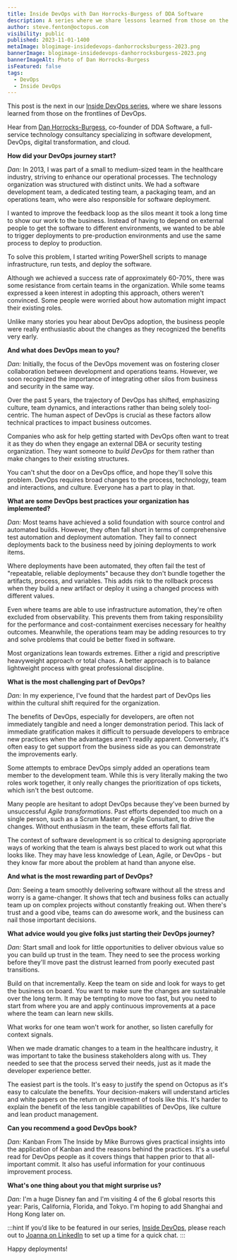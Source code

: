 ```yaml
---
title: Inside DevOps with Dan Horrocks-Burgess of DDA Software
description: A series where we share lessons learned from those on the frontlines of DevOps. This post features Dan Horrocks-Burgess of DDA Software.
author: steve.fenton@octopus.com
visibility: public
published: 2023-11-01-1400
metaImage: blogimage-insidedevops-danhorrocksburgess-2023.png
bannerImage: blogimage-insidedevops-danhorrocksburgess-2023.png
bannerImageAlt: Photo of Dan Horrocks-Burgess
isFeatured: false
tags: 
  - DevOps
  - Inside DevOps
---
```


This post is the next in our [Inside DevOps series](https://octopus.com/blog/tag/Inside%20DevOps), where we share lessons learned from those on the frontlines of DevOps.  

Hear from [Dan Horrocks-Burgess](https://www.danhb.co.uk/), co-founder of DDA Software, a full-service technology consultancy specializing in software development, DevOps, digital transformation, and cloud.

**How did your DevOps journey start?**

*Dan:* In 2013, I was part of a small to medium-sized team in the healthcare industry, striving to enhance our operational processes. The technology organization was structured with distinct units. We had a software development team, a dedicated testing team, a packaging team, and an operations team, who were also responsible for software deployment.

I wanted to improve the feedback loop as the silos meant it took a long time to show our work to the business. Instead of having to depend on external people to get the software to different environments, we wanted to be able to trigger deployments to pre-production environments and use the same process to deploy to production.

To solve this problem, I started writing PowerShell scripts to manage infrastructure, run tests, and deploy the software.

Although we achieved a success rate of approximately 60-70%, there was some resistance from certain teams in the organization. While some teams expressed a keen interest in adopting this approach, others weren't convinced. Some people were worried about how automation might impact their existing roles.

Unlike many stories you hear about DevOps adoption, the business people were really enthusiastic about the changes as they recognized the benefits very early.

**And what does DevOps mean to you?**

*Dan:* Initially, the focus of the DevOps movement was on fostering closer collaboration between development and operations teams. However, we soon recognized the importance of integrating other silos from business and security in the same way.

Over the past 5 years, the trajectory of DevOps has shifted, emphasizing culture, team dynamics, and interactions rather than being solely tool-centric. The human aspect of DevOps is crucial as these factors allow technical practices to impact business outcomes.

Companies who ask for help getting started with DevOps often want to treat it as they do when they engage an external DBA or security testing organization. They want someone to _build DevOps_ for them rather than make changes to their existing structures.

You can't shut the door on a DevOps office, and hope they'll solve this problem. DevOps requires broad changes to the process, technology, team and interactions, and culture. Everyone has a part to play in that.

**What are some DevOps best practices your organization has implemented?**

*Dan:* Most teams have achieved a solid foundation with source control and automated builds. However, they often fall short in terms of comprehensive test automation and deployment automation. They fail to connect deployments back to the business need by joining deployments to work items.

Where deployments have been automated, they often fail the test of "repeatable, reliable deployments" because they don't bundle together the artifacts, process, and variables. This adds risk to the rollback process when they build a new artifact or deploy it using a changed process with different values.

Even where teams are able to use infrastructure automation, they're often excluded from observability. This prevents them from taking responsibility for the performance and cost-containment exercises necessary for healthy outcomes. Meanwhile, the operations team may be adding resources to try and solve problems that could be better fixed in software.

Most organizations lean towards extremes. Either a rigid and prescriptive heavyweight approach or total chaos. A better approach is to balance lightweight process with great professional discipline.

**What is the most challenging part of DevOps?**

*Dan:* In my experience, I've found that the hardest part of DevOps lies within the cultural shift required for the organization.

The benefits of DevOps, especially for developers, are often not immediately tangible and need a longer demonstration period. This lack of immediate gratification makes it difficult to persuade developers to embrace new practices when the advantages aren't readily apparent. Conversely, it's often easy to get support from the business side as you can demonstrate the improvements early.

Some attempts to embrace DevOps simply added an operations team member to the development team. While this is very literally making the two roles work together, it only really changes the prioritization of ops tickets, which isn't the best outcome.

Many people are hesitant to adopt DevOps because they've been burned by unsuccessful _Agile transformations_. Past efforts depended too much on a single person, such as a Scrum Master or Agile Consultant, to drive the changes. Without enthusiasm in the team, these efforts fall flat.

The context of software development is so critical to designing appropriate ways of working that the team is always best placed to work out what this looks like. They may have less knowledge of Lean, Agile, or DevOps - but they know far more about the problem at hand than anyone else.

**And what is the most rewarding part of DevOps?**

*Dan:* Seeing a team smoothly delivering software without all the stress and worry is a game-changer. It shows that tech and business folks can actually team up on complex projects without constantly freaking out. When there's trust and a good vibe, teams can do awesome work, and the business can nail those important decisions.

**What advice would you give folks just starting their DevOps journey?**

*Dan:* Start small and look for little opportunities to deliver obvious value so you can build up trust in the team. They need to see the process working before they'll move past the distrust learned from poorly executed past transitions.

Build on that incrementally. Keep the team on side and look for ways to get the business on board. You want to make sure the changes are sustainable over the long term. It may be tempting to move too fast, but you need to start from where you are and apply continuous improvements at a pace where the team can learn new skills.

What works for one team won't work for another, so listen carefully for context signals.

When we made dramatic changes to a team in the healthcare industry, it was important to take the business stakeholders along with us. They needed to see that the process served their needs, just as it made the developer experience better.

The easiest part is the tools. It's easy to justify the spend on Octopus as it's easy to calculate the benefits. Your decision-makers will understand articles and white papers on the return on investment of tools like this. It's harder to explain the benefit of the less tangible capabilities of DevOps, like culture and lean product management.

**Can you recommend a good DevOps book?**

*Dan:* Kanban From The Inside by Mike Burrows gives practical insights into the application of Kanban and the reasons behind the practices. It's a useful read for DevOps people as it covers things that happen prior to that all-important commit. It also has useful information for your continuous improvement process.

**What's one thing about you that might surprise us?**

*Dan:* I'm a huge Disney fan and I'm visiting 4 of the 6 global resorts this year: Paris, California, Florida, and Tokyo. I'm hoping to add Shanghai and Hong Kong later on.

:::hint
If you’d like to be featured in our series, [Inside DevOps](https://octopus.com/blog/tag/Inside%20DevOps), please reach out to [Joanna on LinkedIn](https://www.linkedin.com/in/joannawyganowska/) to set up a time for a quick chat.
:::

Happy deployments!